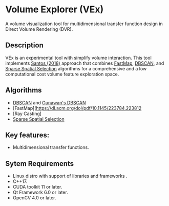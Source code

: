 # Volume Explorer (VEx)

A volume visualization tool for multidimensional transfer function design in Direct Volume Rendering (DVR).


## Description
VEx is an experimental tool with simplify volume interaction. This tool implements [Santos (2018)](https://repositorio.unesp.br/items/5d693752-868f-4670-aa80-5e2180469e3b) approach that combines [FastMap](https://dl.acm.org/doi/pdf/10.1145/223784.223812), [DBSCAN](https://pure.tue.nl/ws/portalfiles/portal/46941219/760643-1.pdf), and [Sparse Spatial Selection](https://lbd.udc.es/Repository/Publications/Drafts/SpaSelofSpa.pdf) algorithms for a comprehensive and a low computational cost volume feature exploration space.


## Algorithms
- [DBSCAN](https://cdn.aaai.org/KDD/1996/KDD96-037.pdf) and [Gunawan's DBSCAN](https://pure.tue.nl/ws/portalfiles/portal/46941219/760643-1.pdf)
- [FastMap](https://dl.acm.org/doi/pdf/10.1145/223784.223812
- [Ray Casting]
- [Sparse Spatial Selection](https://lbd.udc.es/Repository/Publications/Drafts/SpaSelofSpa.pdf) 


## Key features:
- Multidimensional transfer functions.


## Sytem Requirements 
- Linux distro with support of libraries and frameworks .
- C++17.
- CUDA toolkit 11 or later.
- Qt Framework 6.0  or later.
- OpenCV 4.0 or later.
